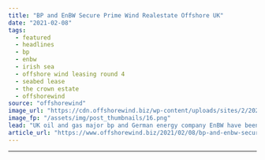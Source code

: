 ```yaml
---
title: "BP and EnBW Secure Prime Wind Realestate Offshore UK"
date: "2021-02-08"
tags: 
  - featured
  - headlines
  - bp
  - enbw
  - irish sea
  - offshore wind leasing round 4
  - seabed lease
  - the crown estate
  - offshorewind
source: "offshorewind"
image_url: "https://cdn.offshorewind.biz/wp-content/uploads/sites/2/2021/02/08091005/BP-and-EnBW-Secure-Prime-Wind-Realestate-Offshore-UK.png"
image_fp: "/assets/img/post_thumbnails/16.png"
lead: "UK oil and gas major bp and German energy company EnBW have been selected"
article_url: "https://www.offshorewind.biz/2021/02/08/bp-and-enbw-secure-prime-wind-realestate-offshore-uk/"
---
```


---
